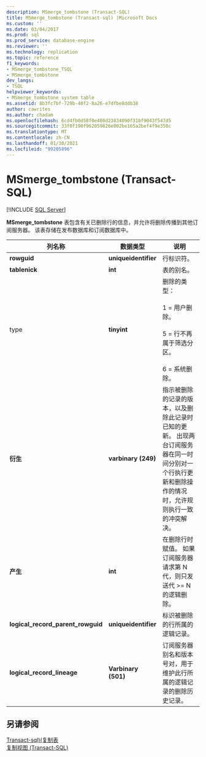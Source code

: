 ```yaml
---
description: MSmerge_tombstone (Transact-SQL)
title: MSmerge_tombstone (Transact-sql) |Microsoft Docs
ms.custom: ''
ms.date: 03/04/2017
ms.prod: sql
ms.prod_service: database-engine
ms.reviewer: ''
ms.technology: replication
ms.topic: reference
f1_keywords:
- MSmerge_tombstone_TSQL
- MSmerge_tombstone
dev_langs:
- TSQL
helpviewer_keywords:
- MSmerge_tombstone system table
ms.assetid: 8b3fc7bf-729b-40f2-8a26-e7dfbe8ddb38
author: cawrites
ms.author: chadam
ms.openlocfilehash: 6cd4fb0d58f0e400d23834090f31bf9043f547d5
ms.sourcegitcommit: 33f0f190f962059826e002be165a2bef4f9e350c
ms.translationtype: MT
ms.contentlocale: zh-CN
ms.lasthandoff: 01/30/2021
ms.locfileid: "99205896"
---
```

# <a name="msmerge_tombstone-transact-sql"></a>MSmerge_tombstone (Transact-SQL)
[!INCLUDE [SQL Server](../../includes/applies-to-version/sqlserver.md)]

  **MSmerge_tombstone** 表包含有关已删除行的信息，并允许将删除传播到其他订阅服务器。 该表存储在发布数据库和订阅数据库中。  
  
|列名称|数据类型|说明|  
|-----------------|---------------|-----------------|  
|**rowguid**|**uniqueidentifier**|行标识符。|  
|**tablenick**|**int**|表的别名。|  
|type |**tinyint**|删除的类型：<br /><br /> 1 = 用户删除。<br /><br /> 5 = 行不再属于筛选分区。<br /><br /> 6 = 系统删除。|  
|**衍生**|**varbinary (249)**|指示被删除的记录的版本，以及删除此记录时已知的更新。 出现两台订阅服务器在同一时间分别对一个行执行更新和删除操作的情况时，允许规则执行一致的冲突解决。|  
|**产生**|**int**|在删除行时赋值。 如果订阅服务器请求第 N 代，则只发送代 >= N 的逻辑删除。|  
|**logical_record_parent_rowguid**|**uniqueidentifier**|标识被删除的行所属的逻辑记录。|  
|**logical_record_lineage**|**Varbinary (501)**|订阅服务器别名和版本号对，用于维护此行所属的逻辑记录的删除历史记录。|  
  
## <a name="see-also"></a>另请参阅  
 [Transact-sql&#41;&#40;复制表 ](../../relational-databases/system-tables/replication-tables-transact-sql.md)   
 [复制视图 (Transact-SQL)](../../relational-databases/system-views/replication-views-transact-sql.md)  
  
  
